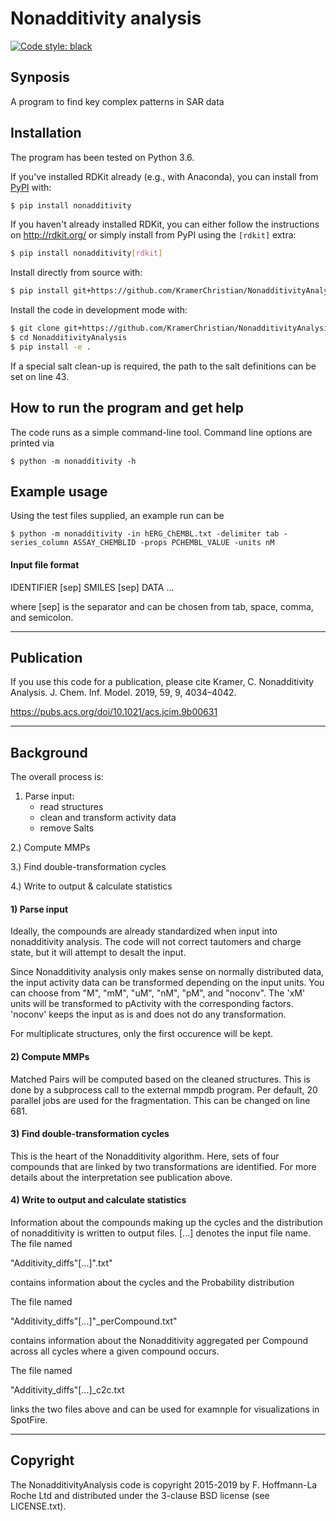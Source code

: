 # Nonadditivity analysis

[![Code style: black](https://img.shields.io/badge/code%20style-black-000000.svg)](https://github.com/psf/black)

## Synposis

A program to find key complex patterns in SAR data

## Installation

The program has been tested on Python 3.6.

If you've installed RDKit already (e.g., with Anaconda), you can
install from [PyPI](https://pypi.org/project/nonadditivity/) with:

```bash
$ pip install nonadditivity
```

If you haven't already installed RDKit, you can either follow the instructions
on http://rdkit.org/ or simply install from PyPI using the `[rdkit]` extra:

```bash
$ pip install nonadditivity[rdkit]
```

Install directly from source with:

```bash
$ pip install git+https://github.com/KramerChristian/NonadditivityAnalysis.git
```

Install the code in development mode with:

```bash
$ git clone git+https://github.com/KramerChristian/NonadditivityAnalysis.git
$ cd NonadditivityAnalysis
$ pip install -e .
```

If a special salt clean-up is required, the path to the salt definitions
can be set on line 43.

## How to run the program and get help

The code runs as a simple command-line tool. Command line options are printed via

```shell
$ python -m nonadditivity -h
```

## Example usage

Using the test files supplied, an example run can be

```shell
$ python -m nonadditivity -in hERG_ChEMBL.txt -delimiter tab -series_column ASSAY_CHEMBLID -props PCHEMBL_VALUE -units nM
```

#### Input file format

IDENTIFIER [sep] SMILES	[sep] DATA
...

where [sep] is the separator and can be chosen from tab, space, comma, and 
semicolon.


------------------


## Publication

If you use this code for a publication, please cite
Kramer, C. Nonadditivity Analysis. J. Chem. Inf. Model. 2019, 59, 9, 4034–4042.

https://pubs.acs.org/doi/10.1021/acs.jcim.9b00631


-----------------


## Background

The overall process is:

  1) Parse input:
     - read structures
     - clean and transform activity data
     - remove Salts

  2.) Compute MMPs

  3.) Find double-transformation cycles

  4.) Write to output & calculate statistics


#### 1) Parse input

Ideally, the compounds are already standardized when input into nonadditivity 
analysis. The code will not correct tautomers and charge state, but it will 
attempt to desalt the input.

Since Nonadditivity analysis only makes sense on normally distributed data, the
input activity data can be transformed depending on the input units. You can choose
from "M", "mM", "uM", "nM", "pM", and "noconv". The 'xM' units will be transformed
to pActivity with the corresponding factors. 'noconv' keeps the input as is and does
not do any transformation.

For multiplicate structures, only the first occurence will be kept.


#### 2) Compute MMPs

Matched Pairs will be computed based on the cleaned structures. This is done by a
subprocess call to the external mmpdb program. Per default, 20 parallel jobs are used
for the fragmentation. This can be changed on line 681.


#### 3) Find double-transformation cycles

This is the heart of the Nonadditivity algorithm. Here, sets of four compounds that are
linked by two transformations are identified. For more details about the interpretation
see publication above.


#### 4) Write to output and calculate statistics

Information about the compounds making up the cycles and the distribution of 
nonadditivity is written to output files. [...] denotes the input file name.
The file named 

"Additivity_diffs"[...]".txt"

contains information about the cycles and the Probability distribution


The file named

"Additivity_diffs"[...]"_perCompound.txt"

contains information about the Nonadditivity aggregated per Compound across all cycles
where a given compound occurs. 


The file named

"Additivity_diffs"[...]_c2c.txt

links the two files above and can be used for examnple for visualizations in SpotFire.


--------------------


## Copyright

The NonadditivityAnalysis code is copyright 2015-2019 by F. Hoffmann-La
Roche Ltd and distributed under the 3-clause BSD license (see LICENSE.txt).

